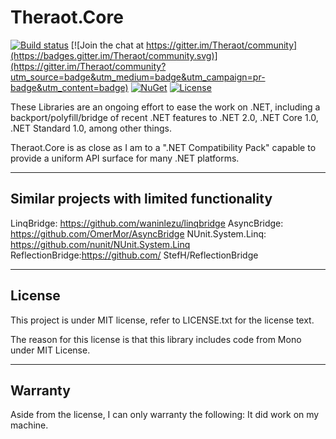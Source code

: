 Theraot.Core
===

[![Build status](https://ci.appveyor.com/api/projects/status/lk3aey42hdfnyym5?svg=true)](https://ci.appveyor.com/project/theraot/theraot)
[![Join the chat at https://gitter.im/Theraot/community](https://badges.gitter.im/Theraot/community.svg)](https://gitter.im/Theraot/community?utm_source=badge&utm_medium=badge&utm_campaign=pr-badge&utm_content=badge)
[![NuGet](https://img.shields.io/nuget/v/Theraot.Core.svg?style=flat)](https://www.nuget.org/packages/Theraot.Core/)
[![License](https://img.shields.io/github/license/theraot/theraot.svg?style=flat)](https://github.com/theraot/Theraot/blob/master/LICENSE.txt)

These Libraries are an ongoing effort to ease the work on .NET, including a backport/polyfill/bridge of recent .NET features to .NET 2.0, .NET Core 1.0, .NET Standard 1.0, among other things.

Theraot.Core is as close as I am to a ".NET Compatibility Pack" capable to provide a uniform API surface for many .NET platforms.

---
Similar projects with limited functionality
---

LinqBridge: https://github.com/waninlezu/linqbridge
AsyncBridge: https://github.com/OmerMor/AsyncBridge
NUnit.System.Linq: https://github.com/nunit/NUnit.System.Linq
ReflectionBridge:https://github.com/ StefH/ReflectionBridge

---
License
---

This project is under MIT license, refer to LICENSE.txt for the license text.

The reason for this license is that this library includes code from Mono under MIT License.

---
Warranty
---

Aside from the license, I can only warranty the following: It did work on my machine.
